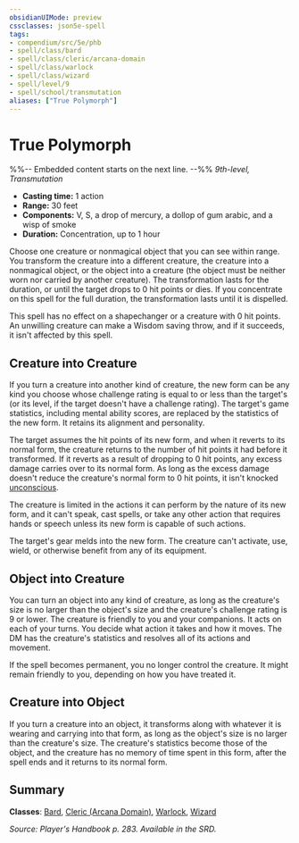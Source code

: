 ```yaml
---
obsidianUIMode: preview
cssclasses: json5e-spell
tags:
- compendium/src/5e/phb
- spell/class/bard
- spell/class/cleric/arcana-domain
- spell/class/warlock
- spell/class/wizard
- spell/level/9
- spell/school/transmutation
aliases: ["True Polymorph"]
---
```

# True Polymorph
%%-- Embedded content starts on the next line. --%%
*9th-level, Transmutation*  

- **Casting time:** 1 action
- **Range:** 30 feet
- **Components:** V, S, a drop of mercury, a dollop of gum arabic, and a wisp of smoke
- **Duration:** Concentration, up to 1 hour

Choose one creature or nonmagical object that you can see within range. You transform the creature into a different creature, the creature into a nonmagical object, or the object into a creature (the object must be neither worn nor carried by another creature). The transformation lasts for the duration, or until the target drops to 0 hit points or dies. If you concentrate on this spell for the full duration, the transformation lasts until it is dispelled.

This spell has no effect on a shapechanger or a creature with 0 hit points. An unwilling creature can make a Wisdom saving throw, and if it succeeds, it isn't affected by this spell.

## Creature into Creature

If you turn a creature into another kind of creature, the new form can be any kind you choose whose challenge rating is equal to or less than the target's (or its level, if the target doesn't have a challenge rating). The target's game statistics, including mental ability scores, are replaced by the statistics of the new form. It retains its alignment and personality.

The target assumes the hit points of its new form, and when it reverts to its normal form, the creature returns to the number of hit points it had before it transformed. If it reverts as a result of dropping to 0 hit points, any excess damage carries over to its normal form. As long as the excess damage doesn't reduce the creature's normal form to 0 hit points, it isn't knocked [unconscious](/Systems/5e/rules/conditions.md#unconscious).

The creature is limited in the actions it can perform by the nature of its new form, and it can't speak, cast spells, or take any other action that requires hands or speech unless its new form is capable of such actions.

The target's gear melds into the new form. The creature can't activate, use, wield, or otherwise benefit from any of its equipment.

## Object into Creature

You can turn an object into any kind of creature, as long as the creature's size is no larger than the object's size and the creature's challenge rating is 9 or lower. The creature is friendly to you and your companions. It acts on each of your turns. You decide what action it takes and how it moves. The DM has the creature's statistics and resolves all of its actions and movement.

If the spell becomes permanent, you no longer control the creature. It might remain friendly to you, depending on how you have treated it.

## Creature into Object

If you turn a creature into an object, it transforms along with whatever it is wearing and carrying into that form, as long as the object's size is no larger than the creature's size. The creature's statistics become those of the object, and the creature has no memory of time spent in this form, after the spell ends and it returns to its normal form.

## Summary

**Classes**: [Bard](/Systems/5e/classes/bard.md), [Cleric (Arcana Domain)](/Systems/5e/classes/cleric-arcana-domain-scag.md), [Warlock](/Systems/5e/classes/warlock.md), [Wizard](/Systems/5e/classes/wizard.md)

*Source: Player's Handbook p. 283. Available in the SRD.*